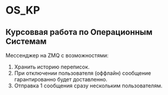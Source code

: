 # OS_KP
## Курсоввая работа по Операционным Системам
Мессенджер на ZMQ с возможностями:
1. Хранить историю переписок.
2. При отключении пользователя (оффлайн) сообщение гарантированно будет доставленно.
3. Отправка 1 сообщения сразу нескольким пользователям.
